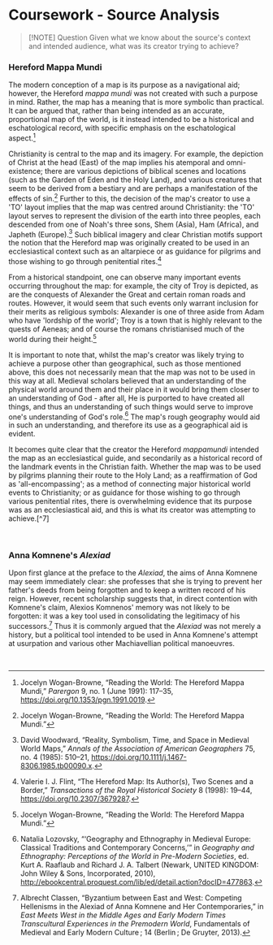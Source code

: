 # Coursework - Source Analysis



> [!NOTE] Question
> Given what we know about the source's context and intended audience, what was its creator trying to achieve?

### Hereford Mappa Mundi

The modern conception of a map is its purpose as a navigational aid; however, the Hereford *mappa mundi* was not created with such a purpose in mind. Rather, the map has a meaning that is more symbolic than practical. It can be argued that, rather than being intended as an accurate, proportional map of the world, is it instead intended to be a historical and eschatological record, with specific emphasis on the eschatological aspect.[^1] 

Christianity is central to the map and its imagery. For example, the depiction of Christ at the head (East) of the map implies his atemporal and omni-existence; there are various depictions of biblical scenes and locations (such as the Garden of Eden and the Holy Land), and various creatures that seem to be derived from a bestiary and are perhaps a manifestation of the effects of sin.[^2] Further to this, the decision of the map's creator to use a 'TO' layout implies that the map was centred around Christianity: the 'TO' layout serves to represent the division of the earth into three peoples, each descended from one of Noah's three sons, Shem (Asia), Ham (Africa), and Japheth (Europe).[^3] Such biblical imagery and clear Christian motifs support the notion that the Hereford map was originally created to be used in an ecclesiastical context such as an altarpiece or as guidance for pilgrims and those wishing to go through penitential rites.[^4] 

From a historical standpoint, one can observe many important events occurring throughout the map: for example, the city of Troy is depicted, as are the conquests of Alexander the Great and certain roman roads and routes. However, it would seem that such events only warrant inclusion for their merits as religious symbols: Alexander is one of three aside from Adam who have 'lordship of the world';  Troy is a town that is highly relevant to the quests of Aeneas; and of course the romans christianised much of the world during their height.[^5]

It is important to note that, whilst the map's creator was likely trying to achieve a purpose other than geographical, such as those mentioned above, this does not necessarily mean that the map was not to be used in this way at all. Medieval scholars believed that an understanding of the physical world around them and their place in it would bring them closer to an understanding of God - after all, He is purported to have created all things, and thus an understanding of such things would serve to improve one's understanding of God's role.[^6] The map's rough geography would aid in such an understanding, and therefore its use as a geographical aid is evident.

It becomes quite clear that the creator the Hereford *mappamundi* intended the map as an ecclesiastical guide, and secondarily as a historical record of the landmark events in the Christian faith. Whether the map was to be used by pilgrims planning their route to the Holy Land; as a reaffirmation of God as 'all-encompassing'; as a method of connecting major historical world events to Christianity; or as guidance for those wishing to go through various penitential rites, there is overwhelming evidence that its purpose was as an ecclesiastical aid, and this is what its creator was attempting to achieve.[^7]

</br>

### Anna Komnene's *Alexiad*

Upon first glance at the preface to the *Alexiad*, the aims of Anna Komnene may seem immediately clear: she professes that she is trying to prevent her father's deeds from being forgotten and to keep a written record of his reign. However, recent scholarship suggests that, in direct contention with Komnene's claim, Alexios Komnenos' memory was not likely to be forgotten: it was a key tool used in consolidating the legitimacy of his successors.[^8] Thus it is commonly argued that the *Alexiad* was not merely a history, but a political tool intended to be used in Anna Komnene's attempt at usurpation and various other Machiavellian political manoeuvres. 



</br>

[^1]: Jocelyn Wogan-Browne, “Reading the World: The Hereford Mappa Mundi,” <i>Parergon</i> 9, no. 1 (June 1991): 117–35, <a href="https://doi.org/10.1353/pgn.1991.0019">https://doi.org/10.1353/pgn.1991.0019</a>.
[^2]: Jocelyn Wogan-Browne, “Reading the World: The Hereford Mappa Mundi.”
[^3]: David Woodward, “Reality, Symbolism, Time, and Space in Medieval World Maps,” <i>Annals of the Association of American Geographers</i> 75, no. 4 (1985): 510–21, <a href="https://doi.org/10.1111/j.1467-8306.1985.tb00090.x">https://doi.org/10.1111/j.1467-8306.1985.tb00090.x</a>.
[^4]: Valerie I. J. Flint, “The Hereford Map: Its Author(s), Two Scenes and a Border,” <i>Transactions of the Royal Historical Society</i> 8 (1998): 19–44, <a href="https://doi.org/10.2307/3679287">https://doi.org/10.2307/3679287</a>.
[^5]: Jocelyn Wogan-Browne, “Reading the World: The Hereford Mappa Mundi.”
[^6]: Natalia Lozovsky, “‘Geography and Ethnography in Medieval Europe: Classical Traditions and Contemporary Concerns,’” in <i>Geography and Ethnography: Perceptions of the World in Pre-Modern Societies</i>, ed. Kurt A. Raaflaub and Richard J. A. Talbert (Newark, UNITED KINGDOM: John Wiley &#38; Sons, Incorporated, 2010), <a href="http://ebookcentral.proquest.com/lib/ed/detail.action?docID=477863">http://ebookcentral.proquest.com/lib/ed/detail.action?docID=477863</a>.
[^8]: Albrecht Classen, “Byzantium between East and West: Competing Hellenisms in the Alexiad of Anna Komnene and Her Contemporaries,” in <i>East Meets West in the Middle Ages and Early Modern Times Transcultural Experiences in the Premodern World</i>, Fundamentals of Medieval and Early Modern Culture ; 14 (Berlin ; De Gruyter, 2013).